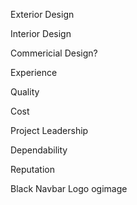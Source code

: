 Exterior Design

Interior Design

Commericial Design?

Experience

Quality

Cost

Project Leadership

Dependability

Reputation


 Black Navbar
 Logo ogimage

